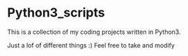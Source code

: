 # Python3_scripts
This is a collection of my coding projects written in Python3.  

Just a lof of different things :) Feel free to take and modify  
